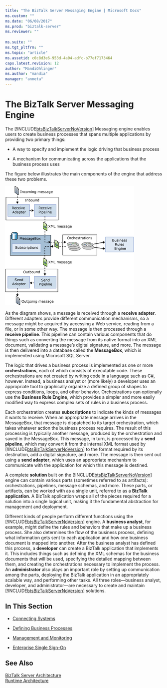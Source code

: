 ```yaml
---
title: "The BizTalk Server Messaging Engine | Microsoft Docs"
ms.custom: ""
ms.date: "06/08/2017"
ms.prod: "biztalk-server"
ms.reviewer: ""

ms.suite: ""
ms.tgt_pltfrm: ""
ms.topic: "article"
ms.assetid: c0c8d3e6-953d-4a04-adfc-b77ef7173464
caps.latest.revision: 12
author: "MandiOhlinger"
ms.author: "mandia"
manager: "anneta"
---
```

# The BizTalk Server Messaging Engine
The [!INCLUDE[btsBizTalkServerNoVersion](../includes/btsbiztalkservernoversion-md.md)] Messaging engine enables users to create business processes that spans multiple applications by providing two primary things:  
  
-   A way to specify and implement the logic driving that business process  
  
-   A mechanism for communicating across the applications that the business process uses  
  
 The figure below illustrates the main components of the engine that address these two problems.  
  
 ![](../core/media/understandingbts-04-engine4.gif "UnderstandingBTS_04_Engine4")  
  
 As the diagram shows, a message is received through a **receive adapter**. Different adapters provide different communication mechanisms, so a message might be acquired by accessing a Web service, reading from a file, or in some other way. The message is then processed through a **receive pipeline**. This pipeline can contain various components that do things such as converting the message from its native format into an XML document, validating a message’s digital signature, and more. The message is then delivered into a database called the **MessageBox**, which is implemented using Microsoft SQL Server.  
  
 The logic that drives a business process is implemented as one or more **orchestrations**, each of which consists of executable code. These orchestrations are not created by writing code in a language such as C#, however. Instead, a business analyst or (more likely) a developer uses an appropriate tool to graphically organize a defined group of shapes to express conditions, loops, and other behavior. Orchestrations can optionally use the **Business Rule Engine**, which provides a simpler and more easily modified way to express complex sets of rules in a business process.  
  
 Each orchestration creates **subscriptions** to indicate the kinds of messages it wants to receive. When an appropriate message arrives in the MessageBox, that message is dispatched to its target orchestration, which takes whatever action the business process requires. The result of this processing is typically another message, produced by the orchestration and saved in the MessageBox. This message, in turn, is processed by a **send pipeline**, which may convert it from the internal XML format used by [!INCLUDE[btsBizTalkServerNoVersion](../includes/btsbiztalkservernoversion-md.md)] to the format required by its destination, add a digital signature, and more. The message is then sent out using a **send adapter**, which uses an appropriate mechanism to communicate with the application for which this message is destined.  
  
 A complete **solution** built on the [!INCLUDE[btsBizTalkServerNoVersion](../includes/btsbiztalkservernoversion-md.md)] engine can contain various parts (sometimes referred to as artifacts): orchestrations, pipelines, message schemas, and more. These parts, or artifacts, can be worked with as a single unit, referred to as a **BizTalk application**. A BizTalk application wraps all of the pieces required for a solution into a single logical unit, making it the fundamental abstraction for management and deployment.  
  
 Different kinds of people perform different functions using the [!INCLUDE[btsBizTalkServerNoVersion](../includes/btsbiztalkservernoversion-md.md)] engine. A **business analyst**, for example, might define the rules and behaviors that make up a business process. She also determines the flow of the business process, defining what information gets sent to each application and how one business document is mapped into another. After the business analyst has defined this process, a **developer** can create a BizTalk application that implements it. This includes things such as defining the XML schemas for the business documents that will be used, specifying the detailed mapping between them, and creating the orchestrations necessary to implement the process. An **administrator** also plays an important role by setting up communication among the parts, deploying the BizTalk application in an appropriately scalable way, and performing other tasks. All three roles—business analyst, developer, and administrator—are necessary to create and maintain [!INCLUDE[btsBizTalkServerNoVersion](../includes/btsbiztalkservernoversion-md.md)] solutions.  
  
## In This Section  
  
-   [Connecting Systems](../core/connecting-systems.md)  
  
-   [Defining Business Processes](../core/defining-business-processes.md)  
  
-   [Management and Monitoring](../core/management-and-monitoring.md)  
  
-   [Enterprise Single Sign-On](../core/enterprise-single-sign-on-sso.md)  
  
## See Also  
 [BizTalk Server Architecture](../core/biztalk-server-architecture.md)   
 [Runtime Architecture](../core/runtime-architecture.md)